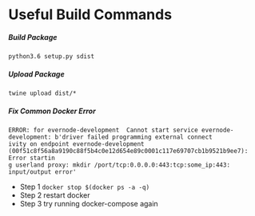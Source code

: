 # Useful Build Commands

##### Build Package
`python3.6 setup.py sdist`

##### Upload Package
`twine upload dist/*`

##### Fix Common Docker Error
```
ERROR: for evernode-development  Cannot start service evernode-development: b'driver failed programming external connect
ivity on endpoint evernode-development (00f51c8f56a8a9190c88f5b4c0e12d654e89c0001c117e69707cb1b9521b9ee7): Error startin
g userland proxy: mkdir /port/tcp:0.0.0.0:443:tcp:some_ip:443: input/output error'
```
* Step 1
`docker stop $(docker ps -a -q)`
* Step 2
restart docker
* Step 3
try running docker-compose again